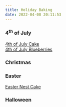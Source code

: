 ```yaml
---
title: Holiday Baking
date: 2022-04-08 20:11:53
---
```

<h3>4<sup>th</sup> of July</h3>
<a class="indent" href="/2022/07/04/4thOfJulyCake/">4th of July Cake</a>
<br><a class="indent" href="/2022/07/04/4thOfJulyBlueberries/">4th of July Blueberries</a>

<h3>Christmas</h3>

<h3>Easter</h3>
<a class="indent" href="/2022/05/07/EasterCake/">Easter Nest Cake</a>

<h3>Halloween</h3>


